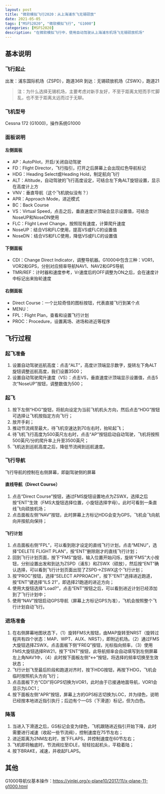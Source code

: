 ```yaml
---
layout: post
title: "微软模拟飞行2020：从上海浦东飞无锡硕放"
date: 2021-05-05
tags: ["MSFS2020", "微软模拟飞行", "G1000"]
categories: [MSFS2020]
description: "在微软模拟飞行中，使用自动驾驶从上海浦东机场飞无锡硕放机场"
---
```


## 基本说明

### 飞行起止

出发：浦东国际机场（ZSPD），跑道36R
到达：无锡硕放机场（ZSWX），跑道21

> 注：为什么选择无锡机场，主要考虑对新手友好，不至于距离太短而手忙脚乱，也不至于距离太远而过于无聊。

### 飞机型号

Cessna 172 (G1000)，操作系统G1000

### 面板说明

#### 左侧面板

- AP：AutoPilot，开启/关闭自动驾驶
- FD：Flight Director，飞行指引，打开之后屏幕上会出现红色导航标记
- HDG：Heading Select或Heading Hold，制定航向飞行
- ALT：Altitude，自动驾驶的飞行高度设定，可结合左下角ALT旋钮设置，显示在高度计上方
- VNV：垂直导航（这个飞机貌似没有？）
- APR：Approach Mode，进近模式
- BC：Back Course
- VS：Virtual Speed，点击之后，垂直速度计顶端会显示设置值，可结合NoseUP和NoseDN使用
- FLC：Flight Level Change，按照现有速度，计算爬升速度
- NoseUP：结合VS和FLC使用，提高VS或FLC的设置值
- NoseDN：结合VS和FLC使用，降低VS或FLC的设置值

#### 下侧面板

- CDI：Change Direct Indicator，调整导航器。G1000中包含三种：VOR1，VOR2和GPS，分别对应频率导航NAV1、NAV2和GPS导航
- TMR/REF：计时器和速度参考，Vr速度后的OFF调整为ON之后，会在速度计中标记出来抬轮速度

#### 右侧面板

- Direct Course：一个比较奇怪的图标按钮，代表直接飞行到某个点
- MENU：
- FPL：Flight Plan，查看和设置飞行计划
- PROC：Procedure，设置离场、进场和进近等程序

## 飞行过程

### 起飞准备

1. 设置自动驾驶巡航高度：点击“ALT”，高度计顶端显示数字，旋转左下角ALT旋钮调整巡航高度，我们设置3500；
2. 设置自动驾驶爬升速度（VS）：点击VS，垂直速度计顶端显示设置值，点击5次“NoseUP”按钮，调整数值为500；

### 起飞

1. 按下左侧“HDG”旋钮，将航向设定为当前飞机机头方向，然后点击“HDG”按钮可选择让飞机按指定方向飞行；
2. 放开手刹；
2. 推动节流阀至最大，待飞机空速达到70左右时，抬轮起飞；
3. 待飞机飞行高度为500英尺左右时，点击“AP”按钮启动自动驾驶，飞机将按照500英尺/分的爬升率上升至3500英尺；
4. 飞机达到巡航高度之后，降低节流阀到巡航速度。

### 飞行导航

飞行导航的控制在右侧屏幕，即副驾驶侧的屏幕

#### 直线导航（Direct Course）

1. 点击“Direct Course”按钮，通过FMS旋钮设置地点为ZSWX，选择之后按“ENT”生效（FMS大旋钮选择位置，小旋钮选择字母）。此时可看到一条直线飞向硕放机场；
2. 点击面板左侧“NAV”按钮，此时屏幕上方标记HDG会变为GPS，飞机会飞向航向并按航向保持；

#### 飞行计划

1. 点击面板右侧“FPL”，可以看到刚才设定的直线飞行计划，点击“MENU”，选择“DELETE FLIGHT PLAN”，按“ENT”删除刚才的直线飞行计划；
2. 回到飞行计划页面，按下“FMS”旋钮，输入位置开始闪烁，旋转“FMS”大小按钮，分别设置出发和到达为ZSPD（浦东）和ZSWX（硕放），然后按“ENT”确认选择，可以看到飞行计划页面出现了ZSPD->ZSWX这个飞行计划；
3. 按“PROC”按钮，选择“SELECT APPROACH”，按下“ENT”选择进近跑道，按“ENT”键选择“ILS 21”，即选择21跑道的进近方向；
4. 使用大旋钮选择“Load?”，点击“ENT”按钮之后，可以看到进近计划已经添加到了飞行计划中；
5. 使用“NAV”按钮启动GPS导航（屏幕上方标记GPS为准），飞机会按照整个飞行计划自动飞行。

### 进场准备

1. 在右侧屏幕地图状态下，（1）旋转FMS大按钮，由MAP旋转至NRST（旋转过程共有四个状态：MAP、WPT、AUX、NRST），即附近机场。（2）通过FMS大旋钮选择ZSWX，点击面板下侧“FREQ”按钮，光标指向频率，（3）使用FMS大旋钮选择RW21，按下“ENT”按钮，此导航频率会自动填写到左侧屏幕左上角NAV1中，（4）此时按下面板左侧“<->”按钮，将选择的频率切换至生效状态；
2. 飞行计划飞至最后阶段和跑道对齐时，按下HDG按钮，再按下HDG，飞机会临时按照机头方向飞行；
3. 点击面板下方“CDI”将GPS切换为VOR1，此时由于已接通地面导航，VOR1会显示为LOC1；
4. 按下面板左侧“APR”按钮，屏幕上方的GPS标志切换为LOC，并为绿色，说明已经按本地进近指引执行；后边有个一GS（下滑道）标记，但为白色。

### 降落

1. 当进入下滑道之后，GS标记会变为绿色，飞机跟随进近指引开始下降，此时需要进行减速（收起一些节流阀），控制速度在75节左右；
2. 进近距离为2NM左右时，放下FLAPS，并控制速度在60节左右；
3. 飞机即将触底时，节流阀拉至IDLE，轻轻拉起机头，平稳着陆；
4. 按下BRAKE，减速，并收起FLAPS。

## 其他

G1000导航仪基本操作：https://yinlei.org/x-plane10/2017/11/x-plane-11-g1000.html
